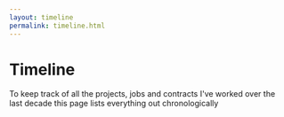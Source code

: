 ```yaml
---
layout: timeline
permalink: timeline.html
---
```


# Timeline

To keep track of all the projects, jobs and contracts I've worked over the last decade this page lists everything out chronologically

